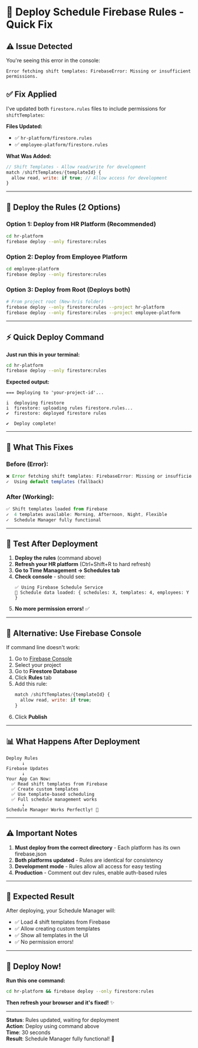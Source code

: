 # 🚀 Deploy Schedule Firebase Rules - Quick Fix

## ⚠️ **Issue Detected**

You're seeing this error in the console:
```
Error fetching shift templates: FirebaseError: Missing or insufficient permissions.
```

## ✅ **Fix Applied**

I've updated both `firestore.rules` files to include permissions for `shiftTemplates`:

**Files Updated:**
- ✅ `hr-platform/firestore.rules`
- ✅ `employee-platform/firestore.rules`

**What Was Added:**
```javascript
// Shift Templates - Allow read/write for development
match /shiftTemplates/{templateId} {
  allow read, write: if true; // Allow access for development
}
```

---

## 🚀 **Deploy the Rules (2 Options)**

### **Option 1: Deploy from HR Platform** (Recommended)

```bash
cd hr-platform
firebase deploy --only firestore:rules
```

### **Option 2: Deploy from Employee Platform**

```bash
cd employee-platform
firebase deploy --only firestore:rules
```

### **Option 3: Deploy from Root** (Deploys both)

```bash
# From project root (New-hris folder)
firebase deploy --only firestore:rules --project hr-platform
firebase deploy --only firestore:rules --project employee-platform
```

---

## ⚡ **Quick Deploy Command**

**Just run this in your terminal:**

```bash
cd hr-platform
firebase deploy --only firestore:rules
```

**Expected output:**
```
=== Deploying to 'your-project-id'...

i  deploying firestore
i  firestore: uploading rules firestore.rules...
✔  firestore: deployed firestore rules

✔  Deploy complete!
```

---

## 🎯 **What This Fixes**

### **Before (Error):**
```javascript
❌ Error fetching shift templates: FirebaseError: Missing or insufficient permissions.
✓  Using default templates (fallback)
```

### **After (Working):**
```javascript
✅ Shift templates loaded from Firebase
✓  4 templates available: Morning, Afternoon, Night, Flexible
✓  Schedule Manager fully functional
```

---

## 🧪 **Test After Deployment**

1. **Deploy the rules** (command above)
2. **Refresh your HR platform** (Ctrl+Shift+R to hard refresh)
3. **Go to Time Management → Schedules tab**
4. **Check console** - should see:
   ```
   ✅ Using Firebase Schedule Service
   📅 Schedule data loaded: { schedules: X, templates: 4, employees: Y }
   ```
5. **No more permission errors!** ✅

---

## 🔄 **Alternative: Use Firebase Console**

If command line doesn't work:

1. Go to [Firebase Console](https://console.firebase.google.com/)
2. Select your project
3. Go to **Firestore Database**
4. Click **Rules** tab
5. Add this rule:
   ```javascript
   match /shiftTemplates/{templateId} {
     allow read, write: if true;
   }
   ```
6. Click **Publish**

---

## 📊 **What Happens After Deployment**

```
Deploy Rules
      ↓
Firebase Updates
      ↓
Your App Can Now:
  ✅ Read shift templates from Firebase
  ✅ Create custom templates
  ✅ Use template-based scheduling
  ✅ Full schedule management works
      ↓
Schedule Manager Works Perfectly! 🎉
```

---

## ⚠️ **Important Notes**

1. **Must deploy from the correct directory** - Each platform has its own firebase.json
2. **Both platforms updated** - Rules are identical for consistency
3. **Development mode** - Rules allow all access for easy testing
4. **Production** - Comment out dev rules, enable auth-based rules

---

## 🎉 **Expected Result**

After deploying, your Schedule Manager will:
- ✅ Load 4 shift templates from Firebase
- ✅ Allow creating custom templates
- ✅ Show all templates in the UI
- ✅ No permission errors!

---

## 🚀 **Deploy Now!**

**Run this one command:**

```bash
cd hr-platform && firebase deploy --only firestore:rules
```

**Then refresh your browser and it's fixed!** ✨

---

**Status**: Rules updated, waiting for deployment  
**Action**: Deploy using command above  
**Time**: 30 seconds  
**Result**: Schedule Manager fully functional! 🎉

